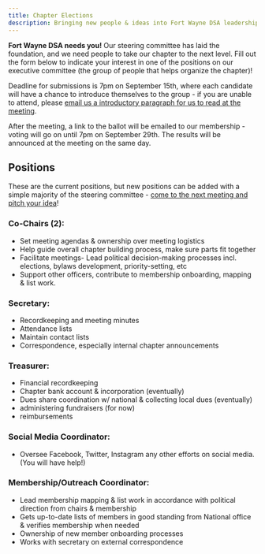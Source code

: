 ```yaml
---
title: Chapter Elections
description: Bringing new people & ideas into Fort Wayne DSA leadership
---
```


**Fort Wayne DSA needs you!** Our steering committee has laid the foundation, and we need people to take our chapter to the next level. Fill out the form below to indicate your interest in one of the positions on our executive committee (the group of people that helps organize the chapter)!

Deadline for submissions is 7pm on September 15th, where each candidate will have a chance to introduce themselves to the group - if you are unable to attend, please [email us a introductory paragraph for us to read at the meeting](/contact). 

After the meeting, a link to the ballot will be emailed to our membership - voting will go on until 7pm on September 29th. The results will be announced at the meeting on the same day.

<link href='https://actionnetwork.org/css/style-embed-whitelabel-v3.css' rel='stylesheet' type='text/css' /><script src='https://actionnetwork.org/widgets/v4/form/candidate-nomination?format=js&source=widget'></script><div id='can-form-area-candidate-nomination' style='width: 100%'><!-- this div is the target for our HTML insertion --></div>

## Positions

These are the current positions, but new positions can be added with a simple majority of the steering committee - [come to the next meeting and pitch your idea](/events/upcoming)!

### Co-Chairs (2):
* Set meeting agendas & ownership over meeting logistics
* Help guide overall chapter building process, make sure parts fit together
* Facilitate meetings- Lead political decision-making processes incl. elections, bylaws development, priority-setting, etc
* Support other officers, contribute to membership onboarding, mapping & list work.

### Secretary:
* Recordkeeping and meeting minutes
* Attendance lists
* Maintain contact lists
* Correspondence, especially internal chapter announcements

### Treasurer:
* Financial recordkeeping
* Chapter bank account & incorporation (eventually)
* Dues share coordination w/ national & collecting local dues (eventually)
* administering fundraisers (for now)
* reimbursements

### Social Media Coordinator:
* Oversee Facebook, Twitter, Instagram any other efforts on social media. (You will have help!)

### Membership/Outreach Coordinator:
* Lead membership mapping & list work in accordance with political direction from chairs & membership
* Gets up-to-date lists of members in good standing from National office & verifies membership when needed
* Ownership of new member onboarding processes
* Works with secretary on external correspondence